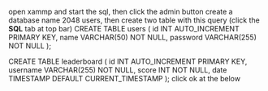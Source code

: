 open xammp and start the sql, then click the admin button
create a database name 2048 users,
then create two table with this query (click the **SQL** tab at top bar)
CREATE TABLE users (
    id INT AUTO_INCREMENT PRIMARY KEY,
    name VARCHAR(50) NOT NULL,
    password VARCHAR(255) NOT NULL
);

CREATE TABLE leaderboard (
    id INT AUTO_INCREMENT PRIMARY KEY,
    username VARCHAR(255) NOT NULL,
    score INT NOT NULL,
    date TIMESTAMP DEFAULT CURRENT_TIMESTAMP
);
click ok at the below
